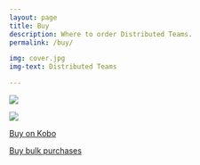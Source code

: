 ```yaml
---
layout: page
title: Buy
description: Where to order Distributed Teams.
permalink: /buy/

img: cover.jpg
img-text: Distributed Teams

---
```


<main id="main-content">
    <div class="jumbotron">
        <div class="container">
            <div class="row">
                <div class="col-md-6 book-text">
                  <p><a href="https://www.amazon.com/Distributed-Teams-Practice-Together-Physically/dp/1732254923/"><img src="{{ site.baseurl }}/img/amazon.png"></a></p>
                  <p><a href="https://www.barnesandnoble.com/w/distributed-teams-john-oduinn/1130974497?ean=9781732254930"><img src="{{ site.baseurl }}/img/barnesandnoble.png"></a></p>
                  <p class="buy"><a href="https://www.kobo.com/us/en/ebook/distributed-teams" class="btn-primary">Buy on Kobo</a></p>
                  <p class="buy"><a href="{{ site.baseurl }}/contact" class="btn-primary">Buy bulk purchases</a></p>
                </div>
            </div>
        </div>
    </div>
